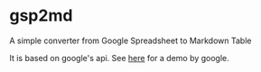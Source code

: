 # gsp2md

A simple converter from Google Spreadsheet to Markdown Table



It is based on google's api. See [here][example-link] for a demo by google.



[example-link]:https://github.com/gsuitedevs/go-samples/blob/master/sheets/quickstart/quickstart.go

